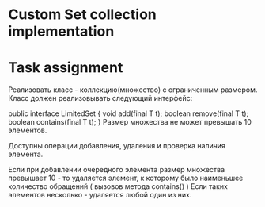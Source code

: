 # Custom Set collection implementation

# Task assignment


Реализовать класс - коллекцию(множество) с ограниченным размером. 
Класс должен реализовывать следующий интерфейс:

public interface LimitedSet<T> {
    void add(final T t);
    boolean remove(final T t);
    boolean contains(final T t);
}
Размер множества не может превышать 10 элементов.

Доступны операции добавления, удаления и проверка наличия элемента.

Если при добавлении очередного элемента размер множества превышает 10 - то удаляется 
элемент, к которому было наименьшее количество обращений ( вызовов метода contains() )
Если таких элементов несколько - удаляется любой один из них.
